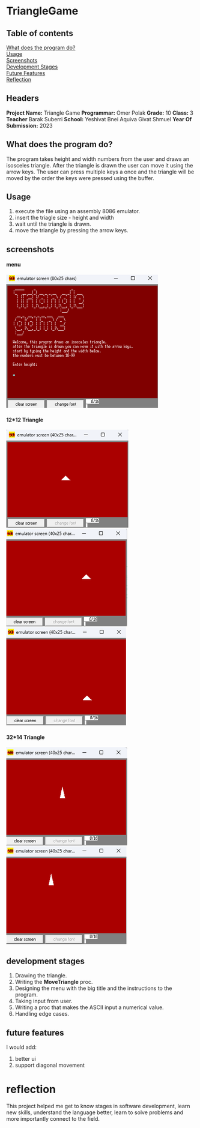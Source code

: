 # TriangleGame

## Table of contents
[What does the program do?](#what-does-the-program-do)  
[Usage](#usage)  
[Screenshots](#screenshots)  
[Development Stages](#development-stages)  
[Future Features](#future-features)  
[Reflection](#reflection)  

## Headers

**Project Name:** Triangle Game 
**Programmar:** Omer Polak 
**Grade:** 10 
**Class:** 3
**Teacher** Barak Suberri 
**School:** Yeshivat Bnei Aquiva Givat Shmuel 
**Year Of Submission:** 2023  

## What does the program do?
The program takes height and width numbers from the user and draws an isosceles triangle.
After the triangle is drawn the user can move it using the arrow keys. The user can press multiple keys a once and the triangle will be moved by the order the keys were pressed using the buffer.

## Usage
1. execute the file using an assembly 8086 emulator.
2. insert the triagle size - height and width
3. wait until the triangle is drawn.
4. move the triangle by pressing the arrow keys.

## screenshots
#### menu
![Screenshot](screenshots/enterance.png)
#### 12*12 Triangle
![Screenshot](screenshots/triangle_12_12.png)
![Screenshot](screenshots/triangle_12_12-2.png)
![Screenshot](screenshots/triangle_12_12-3.png)
#### 32*14 Triangle
![Screenshot](screenshots/triangle_32_14.png)
![Screenshot](screenshots/triangle_32_14_2.png)



## development stages
1. Drawing the triangle.
2. Writing the **MoveTriangle** proc.
3. Designing the menu with the big title and the instructions to the program.
4. Taking input from user. 
5. Writing a proc that makes the ASCII input a numerical value.
6. Handling edge cases.


## future features
I would add:
1. better ui
2. support diagonal movement 


# reflection
This project helped me get to know stages in software development, learn new skills, understand the language better, learn to solve problems and more importantly connect to the field.
